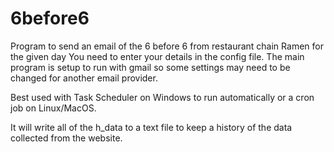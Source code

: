 # 6before6
Program to send an email of the 6 before 6 from restaurant chain Ramen for the given day
You need to enter your details in the config file. 
The main program is setup to run with gmail so some settings may need to be changed for another email provider.

Best used with Task Scheduler on Windows to run automatically or a cron job on Linux/MacOS.

It will write all of the h_data to a text file to keep a history of the data collected from the website.
